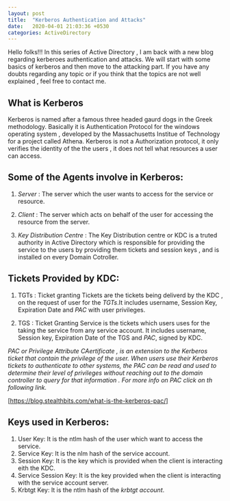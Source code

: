 ```yaml
---
layout: post
title:  "Kerberos Authentication and Attacks"
date:   2020-04-01 21:03:36 +0530
categories: ActiveDirectory
---
```


Hello folks!!! In this series of Active Directory , I am back with a new blog regarding kerberoes authentication and attacks. We will start with some basics of kerberos and then move to the attacking part. If you have any doubts regarding any topic or if you think that the topics are not well explained , feel free to contact me.

## What is Kerberos

Kerberos is named after a famous three headed gaurd dogs in the Greek methodology. Basically it is Authentication Protocol for the windows operating system , developed by the Massachusetts Institue of Technology for a project called Athena. Kerberos is not a Authorization protocol, it only verifies the identity of the the users , it does not tell what resources a user can access. 

## Some of the Agents involve in Kerberos:

1. *Server* : The server which the user wants to access for the service or resource.

2. *Client* : The server which acts on behalf of the user for accessing the resource from the server.

3. *Key Distribution Centre* : The Key Distribution centre or KDC is a truted authority in Active Directory which is responsible for providing the service to the users by providing them tickets and session keys , and is installed on every Domain Cotroller.

## Tickets Provided by KDC:

1. TGTs : Ticket granting Tickets are the tickets being deliverd by the KDC , on the request of user for the *TGTs*.It includes username, Session Key, Expiration Date and *PAC* with user privileges.

2. TGS : Ticket Granting Service is the tickets which users uses for the taking the service from any service account. It includes 
username, Session key, Expiration Date of the TGS and *PAC*, signed by KDC.

*PAC or Privilege Attribute CAertificate , is an extension to the Kerberos ticket that contain the privilege of the user. When users use their Kerberos tickets to authenticate to other systems, the PAC can be read and used to determine their level of privileges without reaching out to the domain controller to query for that information . For more info on PAC click on th following link.*

[https://blog.stealthbits.com/what-is-the-kerberos-pac/]


## Keys used in Kerberos:

1. User Key: It is the ntlm hash of the user which want to access the service.
2. Service Key: It is the nlm hash of the service account.
3. Session Key: It is the key which is provided when the client is interacting eith the KDC.
4. Service Session Key: It is the key provided when the client is interacting with the service account server.
5. Krbtgt Key: It is the ntlm hash of the *krbtgt account*.

